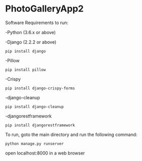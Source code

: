 # PhotoGalleryApp2


Software Requirements to run:

-Python (3.6.x or above)

-Django (2.2.2 or above)

	pip install django
	
-Pillow

	pip install pillow
	
-Crispy

	pip install django-crispy-forms
	
-django-cleanup

	pip install django-cleanup
	
-djangorestframework

	pip install djangorestframework


To run, goto the main directory and run the following command:

	python manage.py runserver

open localhost:8000 in a web browser
